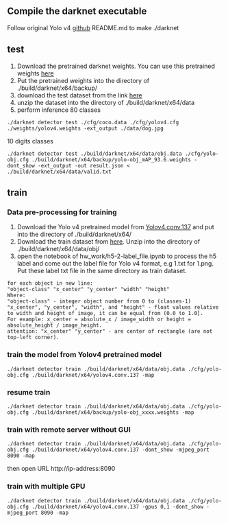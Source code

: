 ## Compile the darknet executable
Follow original Yolo v4 [github](https://github.com/AlexeyAB/darknet.git) README.md to make ./darknet
## test
1. Download the pretrained darknet weights. You can use this pretrained weights [here](https://drive.google.com/file/d/1lDDQ_JJmW0hv4SNGkcT1yiWcPxf459Us/view?usp=sharing)
2. Put the pretrained weights into the directory of ./build/darknet/x64/backup/
3. download the test dataset from the link [here](https://drive.google.com/file/d/1nswVLQSGupsRympzb3tUv3L94d7ADPmi/view?usp=sharing)
4. unzip the dataset into the directory of ./build/darknet/x64/data
5. perform inference
80 classes

<pre><code>./darknet detector test ./cfg/coco.data ./cfg/yolov4.cfg ./weights/yolov4.weights -ext_output ./data/dog.jpg
</code></pre>

10 digits classes

<pre><code>./darknet detector test ./build/darknet/x64/data/obj.data ./cfg/yolo-obj.cfg ./build/darknet/x64/backup/yolo-obj_mAP_93.6.weights -dont_show -ext_output -out result.json < ./build/darknet/x64/data/valid.txt
</code></pre>

## train
### Data pre-processing for training
1. Download the Yolo v4 pretrained model from [Yolov4.conv.137](https://github.com/AlexeyAB/darknet/releases/download/darknet_yolo_v3_optimal/yolov4.conv.137) and put into the directory of ./build/darknet/x64/
2. Download the train dataset from [here](https://drive.google.com/file/d/1UheRzvFHMCC2vWt5f9PTHMniRP6K_uug/view?usp=sharing). Unzip into the directory of ./build/darknet/x64/data/obj/
3. open the notebook of hw_work/h5-2-label_file.ipynb to process the h5 label and come out the label file for Yolo v4 format, e.g 1.txt for 1.png. Put these label txt file in the same directory as train dataset.
<pre><code>for each object in new line:
"object-class" "x_center" "y_center" "width" "height"
Where:
"object-class" - integer object number from 0 to (classes-1)
"x_center", "y_center", "width", and "height" - float values relative to width and height of image, it can be equal from (0.0 to 1.0].
For example: x_center = absolute_x / image_width or height = absolute_height / image_height.
attention: "x_center" "y_center" - are center of rectangle (are not top-left corner).
</code></pre>
### train the model from Yolov4 pretrained model
<pre><code>./darknet detector train ./build/darknet/x64/data/obj.data ./cfg/yolo-obj.cfg ./build/darknet/x64/yolov4.conv.137 -map
</code></pre>
### resume train
<pre><code>./darknet detector train ./build/darknet/x64/data/obj.data ./cfg/yolo-obj.cfg ./build/darknet/x64/backup/yolo-obj_xxxx.weights -map
</code></pre>
### train with remote server without GUI
<pre><code>./darknet detector train ./build/darknet/x64/data/obj.data ./cfg/yolo-obj.cfg ./build/darknet/x64/yolov4.conv.137 -dont_show -mjpeg_port 8090 -map
</code></pre>
then open URL http://ip-address:8090 
### train with multiple GPU
<pre><code>./darknet detector train ./build/darknet/x64/data/obj.data ./cfg/yolo-obj.cfg ./build/darknet/x64/yolov4.conv.137 -gpus 0,1 -dont_show -mjpeg_port 8090 -map
</code></pre>
